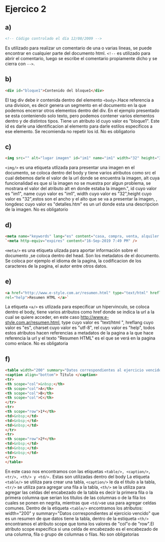 # Ejercico 2
## a) 
```html
<!-- Código controlado el día 12/08/2009 -->
```
Es utilizado para realizar un comentario de una o varias lineas, se puede encontrar en cualquier parte del documento html.
    `<!--` es utilizado para abrir el comentario, luego se escribe  el comentario propiamente dicho y se cierra con `-->`.

## b) 
```html
<div id="bloque1">Contenido del bloque1</div>
```
El tag div debe ir contenida dentro del elemento `<body>`.Hace referencia a una division, es decir genera un segmento en el documento en la que podemos encerrar otros elementos dentro del div. En el ejemplo presentado se esta conteniendo solo texto, pero podemos contener varios elementos dentro y de distintos tipos. Tiene un atributo id cuyo valor es "bloque1". Este id es darle una identificacion al elemento para darle estilos especificos a ese elemento. Se recomienda no repetir los id. No es obligatorio

## c) 
```html
<img src="" alt="lugar imagen" id="im1" name="im1" width="32" height="32" longdesc="detalles.htm" />`
```
`<img/>` es una etiqueta utlizada para presentar una imagen en el documento, se coloca dentro del body y tiene varios atributos como src el cual debemos darle el valor de la url donde se encuentra la imagen, alt cuya funcionalidad es que si la imagen no se muestra por algun problema, se mostrara el valor del atributo alt en donde estaba la imagen.",
id cuyo valor es "im1", name cuyo valor es "im1", width cuyo valor es "32",height cuyo valor es "32",estos son el ancho y el alto que se va a presentar la imagen, , longdesc cuyo valor es "detalles.htm" es un url donde esta una descripcion de la imagen.
No es obligatorio
        
## d) 
```html
<meta name="keywords" lang="es" content="casa, compra, venta, alquiler " />
`<meta http-equiv="expires" content="16-Sep-2019 7:49 PM" />
```
`<meta/>` es una etiqueta ulizada para aportar información sobre el documento ,se coloca dentro del head. Son los metadatos de el documento. Se coloca por ejemplo el idioma de la pagina, la codificacion de los caracteres de la pagina, el autor entre otros datos.

## e) 
```html
<a href="http://www.e-style.com.ar/resumen.html" type="text/html" hreflang="es" charset="utf-8"
rel="help">Resumen HTML </a>`
```
La etiqueta `<a/>` es utlizada para especificar un hipervinculo, se coloca dentro el body, tiene varios atributos como href donde se indica la url a la cual se quiere acceder, en este caso http://www.e-style.com.ar/resumen.html, type cuyo valor es "text/html ", hreflang cuyo valor es "es", charset cuyo valor es "utf-8", rel cuyo valor es "help", todos estos atributos hacen referencias a metadatos de la pagina a la que hace referencia la url y el texto "Resumen HTML" es el que se verá en la pagina como enlace.
No es obligatoria

## f)
 ```html 
<table width="200" summary="Datos correspondientes al ejercicio vencido">
<caption align="bottom"> Título </caption>
<tr>
<th scope="col">&nbsp;</th>
<th scope="col">A</th>
<th scope="col">B</th>
<th scope="col">C</th>
</tr>
<tr>
<th scope="row">1º</th>
<td>&nbsp;</td>
<td>&nbsp;</td>
<td>&nbsp;</td>
</tr>
<tr>
<th scope="row">2º</th>
<td>&nbsp;</td>
<td>&nbsp;</td>
<td>&nbsp;</td>
</tr>
</table> 
```
En este caso nos encontramos con las etiquetas `<table/>, <caption/>, <tr/>, <th/> y <td/>.` Estas son utilizadas dentro del body
La etiqueta `<table/>` se utiliza para crear una tabla, `<caption/>` le da el titulo a la tabla, `<tr/>` se utiliza para agregar una fila a la tabla, `<th/>` se la utiliza para agregar las celdas del encabezado de la tabla es decir la primera fila o la primera columna que serian los titulos de las columnas o de la fila los cuales se ponen en negrita, mientras que `<td/>`se usa para agregar celdas comunes.
Dentro de la etiqueta `<table/>` encontramos los atributos: width="200" y summary="Datos correspondientes al ejercicio vencido" que es un resumen de que datos tiene la tabla, dentro de la estiqueta `<th/>` encontramos el atributo scope que toma los valores de "col"o de "row".El atributo scope especifica si una celda de encabezado es el encabezado de una columna, fila o grupo de columnas o filas.
No son obligatorias